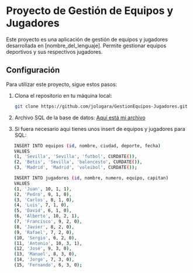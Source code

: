 # Proyecto de Gestión de Equipos y Jugadores

Este proyecto es una aplicación de gestión de equipos y jugadores desarrollada en [nombre_del_lenguaje]. Permite gestionar equipos deportivos y sus respectivos jugadores.

## Configuración

Para utilizar este proyecto, sigue estos pasos:

1. Clona el repositorio en tu máquina local:

   ```bash
   git clone https://github.com/jolugara/GestionEquipos-Jugadores.git
   ```
2. Archivo SQL de la base de datos:
      [Aquí está mi archivo]([ruta/a/tu/archivo](https://github.com/jolugara/GestionEquipos-Jugadores/blob/main/gestion-de-equipos.sql)) 

4. Si fuera necesario aqui tienes unos insert de equipos y jugadores para SQL:
```bash
   INSERT INTO equipos (id, nombre, ciudad, deporte, fecha) 
   VALUES 
   (1, 'Sevilla', 'Sevilla', 'futbol', CURDATE()),
   (2, 'Betis', 'Sevilla', 'baloncesto', CURDATE()),
   (3, 'Madrid', 'Madrid', 'voleibol', CURDATE());
 ```

```bash
   INSERT INTO jugadores (id, nombre, numero, equipo, capitan) 
   VALUES 
   (1, 'Juan', 10, 1, 1),
   (2, 'Pedro', 9, 1, 0),
   (3, 'Carlos', 8, 1, 0),
   (4, 'Luis', 7, 1, 0),
   (5, 'David', 6, 1, 0),
   (6, 'Alberto', 10, 2, 1),
   (7, 'Francisco', 9, 2, 0),
   (8, 'Javier', 8, 2, 0),
   (9, 'Rafael', 7, 2, 0),
   (10, 'Sergio', 6, 2, 0),
   (11, 'Antonio', 10, 3, 1),
   (12, 'José', 9, 3, 0),
   (13, 'Manuel', 8, 3, 0),
   (14, 'Jorge', 7, 3, 0),
   (15, 'Fernando', 6, 3, 0);

